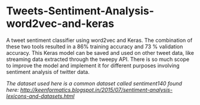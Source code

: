 # Tweets-Sentiment-Analysis-word2vec-and-keras
A tweet sentiment classifier using word2vec and Keras. The combination of these two tools resulted in a 86% training accuracy and 73 % validation accuracy. This Keras model can be saved and used on other tweet data, like streaming data extracted through the tweepy API. There is so much scope to improve the model and implement it for different purposes involving sentiment analysis of twitter data.

*The dataset used here is a common dataset called sentiment140 found here: http://keenformatics.blogspot.in/2015/07/sentiment-analysis-lexicons-and-datasets.html*
